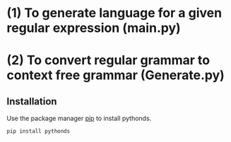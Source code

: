 # (1) To generate language for a given regular expression (main.py)
# (2) To convert regular grammar to context free grammar (Generate.py)


## Installation

Use the package manager [pip](https://pip.pypa.io/en/stable/) to install pythonds.

```bash
pip install pythonds
```

